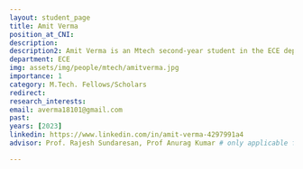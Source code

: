 ```yaml
---
layout: student_page
title: Amit Verma
position_at_CNI: 
description: 
description2: Amit Verma is an Mtech second-year student in the ECE department ,IISc bangalore. He completed his B. Tech from IIIT Naya Raipur. Currently, he is working on a project on Short term unfairness in decentralized WiFi systems Under the guidance of Prof.Rajesh Sundaresan and Prof Anurag Kumar.
department: ECE
img: assets/img/people/mtech/amitverma.jpg
importance: 1
category: M.Tech. Fellows/Scholars
redirect: 
research_interests: 
email: averma18101@gmail.com
past:
years: [2023]
linkedin: https://www.linkedin.com/in/amit-verma-4297991a4
advisor: Prof. Rajesh Sundaresan, Prof Anurag Kumar # only applicable for students or fellows

---
```

